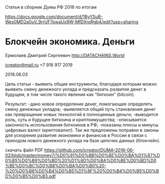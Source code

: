 Статья в сборник Думы РФ 2016 по итогам

https://docs.google.com/document/d/1ByYSuB-Wes0MD2a0uV_9rrUF7pwaUx9W-MfDXrqRgb4/edit?usp=sharing

# Блокчейн экономика. Деньги

Ермолаев Дмитрий Сергеевич
http://DATACHAINS.World 

icreator@mail.ru +7 916 917 2019

2016.06.03

Цель статьи - выявить общие инструменты, благодаря которым можно выявить смену денежного уклада и предсказать развитие денег в будущем, в том числе такого явления как “биткоин” (bitcoin).

Результат: -дано новое определение денег, помогающее определять смену денежных укладов; -выявляется общий путь становления денег как превращение новых технологий в полноценные деньги; -выводится роль, суть и будущее биткоина и криптоимущества; -описывается законность использования биткоинов в РФ; -показаны плюсы и минусы цифровых валют (криптовалют). Так же предложены поправки в законы для ускорения развития экономики и финансов в России в связи с приходом нового денежного уклада на базе цепочек данных (блокчейн).

скачать файл PDF
https://github.com/icreator/DUMA-2016-06-02/blob/master/money7/%D0%91%D0%BB%D0%BE%D0%BA%D1%87%D0%B5%D0%B9%D0%BD%20%D1%8D%D0%BA%D0%BE%D0%BD%D0%BE%D0%BC%D0%B8%D0%BA%D0%B0%20-%20%D0%B8%D0%B4%D0%B5%D1%8F%20%D0%B4%D0%B5%D0%BD%D0%B5%D0%B3.pdf
